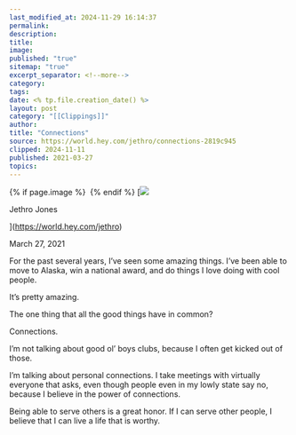 ```yaml
---
last_modified_at: 2024-11-29 16:14:37
permalink: 
description: 
title: 
image: 
published: "true"
sitemap: "true"
excerpt_separator: <!--more-->
category: 
tags: 
date: <% tp.file.creation_date() %>
layout: post
category: "[[Clippings]]"
author: 
title: "Connections"
source: https://world.hey.com/jethro/connections-2819c945
clipped: 2024-11-11
published: 2021-03-27
topics: 
---
```



{% if page.image %} <img src="{{ page.image }}" alt=""> {% endif %}
[![](https://world.hey.com/jethro/avatar-40bd048fb7cc6850d42ef0957b5f0c498bfea84d)

Jethro Jones

](https://world.hey.com/jethro)

March 27, 2021

For the past several years, I’ve seen some amazing things. I’ve been able to move to Alaska, win a national award, and do things I love doing with cool people. 

It’s pretty amazing. 

The one thing that all the good things have in common? 

Connections. 

I’m not talking about good ol’ boys clubs, because I often get kicked out of those. 

I’m talking about personal connections. I take meetings with virtually everyone that asks, even though people even in my lowly state say no, because I believe in the power of connections. 

Being able to serve others is a great honor. If I can serve other people, I believe that I can live a life that is worthy.

